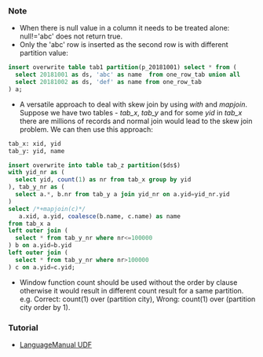 ### Note
* When there is null value in a column it needs to be treated alone: null!='abc' does not return true.
* Only the 'abc' row is inserted as the second row is with different partition value:
```sql
insert overwrite table tab1 partition(p_20181001) select * from (
  select 20181001 as ds, 'abc' as name  from one_row_tab union all
  select 20181002 as ds, 'def' as name from one_row_tab
) a;
```
* A versatile approach to deal with skew join by using _with_ and _mapjoin_. Suppose we have two tables - _tab_x_, _tab_y_ and for some _yid_ in _tab_x_ there are millions of records and normal join would lead to the skew join problem. We can then use this approach:
```sql
tab_x: xid, yid
tab_y: yid, name

insert overwrite into table tab_z partition($ds$) 
with yid_nr as (
  select yid, count(1) as nr from tab_x group by yid
), tab_y_nr as (
  select a.*, b.nr from tab_y a join yid_nr on a.yid=yid_nr.yid
)
select /*+mapjoin(c)*/
   a.xid, a.yid, coalesce(b.name, c.name) as name
from tab_x a 
left outer join (
  select * from tab_y_nr where nr<=100000
) b on a.yid=b.yid
left outer join (
  select * from tab_y_nr where nr>100000
) c on a.yid=c.yid;
 ```
 * Window function count should be used without the order by clause otherwise it would result in different count result for a same partition. e.g. Correct: count(1) over (partition city), Wrong: count(1) over (partition city order by 1).

### Tutorial
* [LanguageManual UDF](https://cwiki.apache.org/confluence/display/Hive/LanguageManual+UDF)

